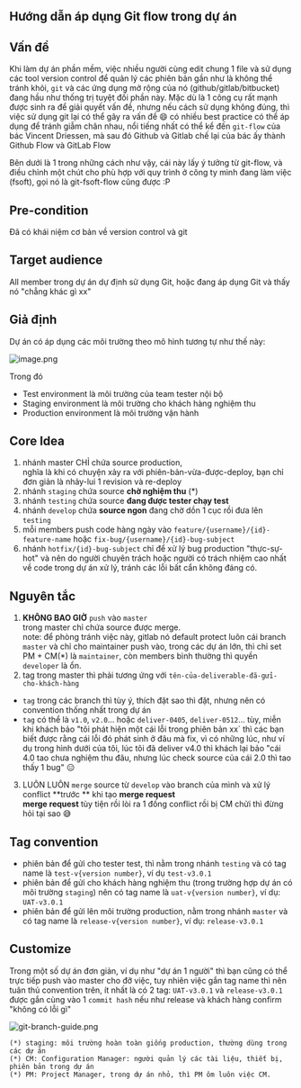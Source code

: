 ## Hướng dẫn áp dụng Git flow trong dự án

## Vấn đề 

Khi làm dự án phần mềm, việc nhiều người cùng edit chung 1 file và sử dụng các tool version control để quản lý các phiên bản gần như là không thể tránh khỏi, `git` và các ứng dụng mở rộng của nó (github/gitlab/bitbucket) đang hầu như thống trị tuyệt đối phần này.
Mặc dù là 1 công cụ rất mạnh được sinh ra để giải quyết vấn đề, nhưng nếu cách sử dụng không đúng, thì việc sử dụng git lại có thể gây ra vấn đề 😄 có nhiều best practice có thể áp dụng để tránh giẫm chân nhau, nổi tiếng nhất có thể kể đến `git-flow` của bác Vincent Driessen, mà sau đó Github và Gitlab chế lại của bác ấy thành Github Flow và GitLab Flow 

Bên dưới là 1 trong những cách như vậy, cái này lấy ý tưởng từ git-flow, và điều chỉnh một chút cho phù hợp với quy trình ở công ty mình đang làm việc (fsoft), gọi nó là git-fsoft-flow cũng được :P 

## Pre-condition

Đã có khái niệm cơ bản về version control và git 

## Target audience 

All member trong dự án dự định sử dụng Git, hoặc đang áp dụng Git và thấy nó "chẳng khác gì xx" 

## Giả định 

Dự án có áp dụng các môi trường theo mô hình tương tự như thế này: 

![image.png](https://cdn.hashnode.com/res/hashnode/image/upload/v1604975343007/3oTRGyD_l.png)

Trong đó 

- Test environment 
  là môi trường của team tester nội bộ 
- Staging environment 
  là môi trường cho khách hàng nghiệm thu 
- Production environment 
  là môi trường vận hành 

## Core Idea

1. nhánh master CHỈ chứa source production,  
  nghĩa là khi có chuyện xảy ra với phiên-bản-vừa-được-deploy, bạn chỉ đơn giản là nhảy-lui 1 revision và re-deploy 
2. nhánh `staging` chứa source **chờ nghiệm thu** (*) 
3. nhánh `testing` chứa source **đang được tester chạy test** 
4. nhánh `develop` chứa **source ngon** đang chờ dồn 1 cục rồi đưa lên `testing` 
3. mỗi members push code hàng ngày vào `feature/{username}/{id}-feature-name` hoặc `fix-bug/{username}/{id}-bug-subject` 
4. nhánh `hotfix/{id}-bug-subject` chỉ để xử lý bug production "thực-sự-hot" và nên do người chuyên trách hoặc người có trách nhiệm cao nhất về code trong dự án xử lý, tránh các lỗi bất cẩn không đáng có. 

## Nguyên tắc 

1. **KHÔNG BAO GIỜ** `push` vào `master`  
  trong master chỉ chứa source được merge.  
  note: để phòng tránh việc này, gitlab nó default protect luôn cái branch `master` và chỉ cho maintainer push vào, trong các dự án lớn, thì chỉ set PM + CM(*) là `maintainer`, còn members bình thường thì quyền `developer` là ổn.
2. tag trong master thì phải tương ứng với `tên-của-deliverable-đã-gửi-cho-khách-hàng`  
  - `tag` trong các branch thì tùy ý, thích đặt sao thì đặt, nhưng nên có convention thống nhất trong dự án 
  - `tag` có thể là `v1.0`, `v2.0`... hoặc `deliver-0405`, `deliver-0512`... tùy, 
  miễn khi khách bảo "tôi phát hiện một cái lỗi trong phiên bản xx` thì các bạn biết được rằng cái lỗi đó phát sinh ở đâu mà fix, vì có những lúc, như ví dụ trong hình dưới của tôi, lúc tôi đã deliver v4.0 thì khách lại bảo "cái 4.0 tao chưa nghiệm thu đâu, nhưng lúc check source của cái 2.0 thì tao thấy 1 bug" 😑 
3. LUÔN LUÔN `merge` source từ `develop` vào branch của mình và xử lý conflict **trước ** khi tạo **merge request**  
  **merge request** tùy tiện rồi lòi ra 1 đống conflict rồi bị CM chửi thì đừng hỏi tại sao 😅 

## Tag convention 

- phiên bản để gửi cho tester test, thì nằm trong nhánh `testing` và có tag name là `test-v{version number}`, ví dụ `test-v3.0.1`
- phiên bản để gửi cho khách hàng nghiệm thu (trong trường hợp dự án có môi trường `staging`) nên có tag name là `uat-v{version number}`, ví dụ: `UAT-v3.0.1` 
- phiên bản để gửi lên môi trường production, nằm trong nhánh `master` và có tag name là `release-v{version number}`, ví dụ: `release-v3.0.1` 

## Customize 

Trong một số dự án đơn giản, ví dụ như "dự án 1 người" thì bạn cũng có thể trực tiếp push vào master cho đỡ việc, tuy nhiên việc gắn tag name thì nên tuân thủ convention trên, ít nhất là có 2 tag: `UAT-v3.0.1` và `release-v3.0.1` được gắn cùng vào 1 `commit hash` nếu như release và khách hàng confirm "không có lỗi gì" 



![git-branch-guide.png](https://cdn.hashnode.com/res/hashnode/image/upload/v1586070119101/isq7jBopX.png)

```
(*) staging: môi trường hoàn toàn giống production, thường dùng trong các dự án 
(*) CM: Configuration Manager: người quản lý các tài liệu, thiết bị, phiên bản trong dự án 
(*) PM: Project Manager, trong dự án nhỏ, thì PM ôm luôn việc CM. 

```

